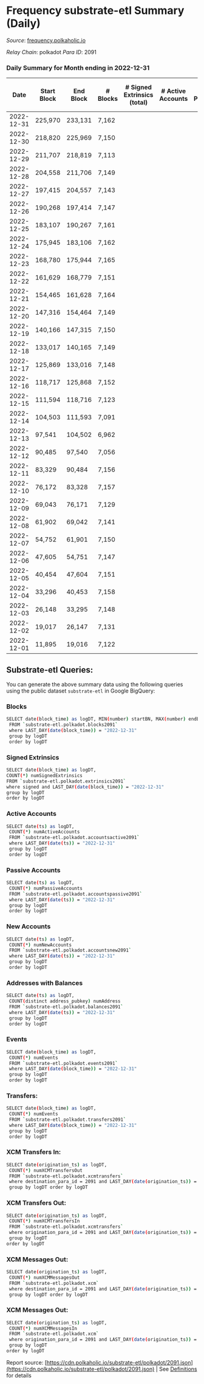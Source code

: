 # Frequency substrate-etl Summary (Daily)

_Source_: [frequency.polkaholic.io](https://frequency.polkaholic.io)

*Relay Chain*: polkadot
*Para ID*: 2091



### Daily Summary for Month ending in 2022-12-31


| Date | Start Block | End Block | # Blocks | # Signed Extrinsics (total) | # Active Accounts | # Passive | # New | # Addresses with Balances | # Events | # Transfers | # XCM Transfers In | # XCM Transfers Out | # XCM In | # XCM Out | Issues | 
| ---- | ----------- | --------- | -------- | --------------------------- | ----------------- | --------- | ----- | ------------------------- | -------- | ----------- | ------------------ | ------------------- | -------- | --------- | ------ |
| 2022-12-31 | 225,970 | 233,131 | 7,162 |  |  |  |  | 27 | 14,328 |   |   |   |  |  |  |
| 2022-12-30 | 218,820 | 225,969 | 7,150 |  |  |  |  |  | 14,304 |   |   |   |  |  |  |
| 2022-12-29 | 211,707 | 218,819 | 7,113 |  |  |  |  |  | 14,230 |   |   |   |  |  |  |
| 2022-12-28 | 204,558 | 211,706 | 7,149 |  |  |  |  |  | 14,302 |   |   |   |  |  |  |
| 2022-12-27 | 197,415 | 204,557 | 7,143 |  |  |  |  |  | 14,293 |   |   |   |  |  |  |
| 2022-12-26 | 190,268 | 197,414 | 7,147 |  |  |  |  |  | 14,298 |   |   |   |  |  |  |
| 2022-12-25 | 183,107 | 190,267 | 7,161 |  |  |  |  |  | 14,326 |   |   |   |  |  |  |
| 2022-12-24 | 175,945 | 183,106 | 7,162 |  |  |  |  |  | 14,328 |   |   |   |  |  |  |
| 2022-12-23 | 168,780 | 175,944 | 7,165 |  |  |  |  |  | 14,334 |   |   |   |  |  |  |
| 2022-12-22 | 161,629 | 168,779 | 7,151 |  |  |  |  |  | 14,306 |   |   |   |  |  |  |
| 2022-12-21 | 154,465 | 161,628 | 7,164 |  |  |  |  |  | 14,332 |   |   |   |  |  |  |
| 2022-12-20 | 147,316 | 154,464 | 7,149 |  |  |  |  |  | 14,305 |   |   |   |  |  |  |
| 2022-12-19 | 140,166 | 147,315 | 7,150 |  |  |  |  |  | 14,304 |   |   |   |  |  |  |
| 2022-12-18 | 133,017 | 140,165 | 7,149 |  |  |  |  |  | 14,302 |   |   |   |  |  |  |
| 2022-12-17 | 125,869 | 133,016 | 7,148 |  |  |  |  |  | 14,300 |   |   |   |  |  |  |
| 2022-12-16 | 118,717 | 125,868 | 7,152 |  |  |  |  |  | 14,308 |   |   |   |  |  |  |
| 2022-12-15 | 111,594 | 118,716 | 7,123 |  |  |  |  |  | 14,250 |   |   |   |  |  |  |
| 2022-12-14 | 104,503 | 111,593 | 7,091 |  |  |  |  |  | 14,185 |   |   |   |  |  |  |
| 2022-12-13 | 97,541 | 104,502 | 6,962 |  |  |  |  |  | 13,931 |   |   |   |  |  |  |
| 2022-12-12 | 90,485 | 97,540 | 7,056 |  |  |  |  |  | 14,116 |   |   |   |  |  |  |
| 2022-12-11 | 83,329 | 90,484 | 7,156 |  |  |  |  |  | 14,316 |   |   |   |  |  |  |
| 2022-12-10 | 76,172 | 83,328 | 7,157 |  |  |  |  |  | 14,318 |   |   |   |  |  |  |
| 2022-12-09 | 69,043 | 76,171 | 7,129 |  |  |  |  |  | 14,262 |   |   |   |  |  |  |
| 2022-12-08 | 61,902 | 69,042 | 7,141 |  |  |  |  |  | 14,286 |   |   |   |  |  |  |
| 2022-12-07 | 54,752 | 61,901 | 7,150 |  |  |  |  |  | 14,304 |   |   |   |  |  |  |
| 2022-12-06 | 47,605 | 54,751 | 7,147 |  |  |  |  |  | 14,301 |   |   |   |  |  |  |
| 2022-12-05 | 40,454 | 47,604 | 7,151 |  |  |  |  |  | 14,306 |   |   |   |  |  |  |
| 2022-12-04 | 33,296 | 40,453 | 7,158 |  |  |  |  |  | 14,320 |   |   |   |  |  |  |
| 2022-12-03 | 26,148 | 33,295 | 7,148 |  |  |  |  |  | 14,300 |   |   |   |  |  |  |
| 2022-12-02 | 19,017 | 26,147 | 7,131 |  |  |  |  |  | 14,266 |   |   |   |  |  |  |
| 2022-12-01 | 11,895 | 19,016 | 7,122 |  |  |  |  |  | 14,248 |   |   |   |  |  |  |

## Substrate-etl Queries:
You can generate the above summary data using the following queries using the public dataset `substrate-etl` in Google BigQuery:

### Blocks
```bash
SELECT date(block_time) as logDT, MIN(number) startBN, MAX(number) endBN, COUNT(*) numBlocks 
 FROM `substrate-etl.polkadot.blocks2091`  
 where LAST_DAY(date(block_time)) = "2022-12-31" 
 group by logDT 
 order by logDT
```

### Signed Extrinsics
```bash
SELECT date(block_time) as logDT, 
COUNT(*) numSignedExtrinsics 
FROM `substrate-etl.polkadot.extrinsics2091`  
where signed and LAST_DAY(date(block_time)) = "2022-12-31" 
group by logDT 
order by logDT
```

### Active Accounts
```bash
SELECT date(ts) as logDT, 
 COUNT(*) numActiveAccounts 
 FROM `substrate-etl.polkadot.accountsactive2091` 
 where LAST_DAY(date(ts)) = "2022-12-31" 
 group by logDT 
 order by logDT
```

### Passive Accounts
```bash
SELECT date(ts) as logDT, 
 COUNT(*) numPassiveAccounts 
 FROM `substrate-etl.polkadot.accountspassive2091` 
 where LAST_DAY(date(ts)) = "2022-12-31" 
 group by logDT 
 order by logDT
```

### New Accounts
```bash
SELECT date(ts) as logDT, 
 COUNT(*) numNewAccounts 
 FROM `substrate-etl.polkadot.accountsnew2091` 
 where LAST_DAY(date(ts)) = "2022-12-31" 
 group by logDT
 order by logDT
```

### Addresses with Balances
```bash
SELECT date(ts) as logDT,
 COUNT(distinct address_pubkey) numAddress 
 FROM `substrate-etl.polkadot.balances2091` 
 where LAST_DAY(date(ts)) = "2022-12-31" 
 group by logDT 
 order by logDT
```

### Events
```bash
SELECT date(block_time) as logDT, 
 COUNT(*) numEvents 
 FROM `substrate-etl.polkadot.events2091` 
 where LAST_DAY(date(block_time)) = "2022-12-31" 
 group by logDT 
 order by logDT
```

### Transfers:
```bash
SELECT date(block_time) as logDT, 
 COUNT(*) numEvents 
 FROM `substrate-etl.polkadot.transfers2091` 
 where LAST_DAY(date(block_time)) = "2022-12-31" 
 group by logDT 
 order by logDT
```

### XCM Transfers In:
```bash
SELECT date(origination_ts) as logDT, 
 COUNT(*) numXCMTransfersOut 
 FROM `substrate-etl.polkadot.xcmtransfers` 
 where destination_para_id = 2091 and LAST_DAY(date(origination_ts)) = "2022-12-31" 
 group by logDT order by logDT
```

### XCM Transfers Out:
```bash
SELECT date(origination_ts) as logDT, 
 COUNT(*) numXCMTransfersIn 
 FROM `substrate-etl.polkadot.xcmtransfers` 
 where origination_para_id = 2091 and LAST_DAY(date(origination_ts)) = "2022-12-31" 
 group by logDT 
order by logDT
```

### XCM Messages Out:
```bash
SELECT date(origination_ts) as logDT, 
 COUNT(*) numXCMMessagesOut 
 FROM `substrate-etl.polkadot.xcm` 
 where destination_para_id = 2091 and LAST_DAY(date(origination_ts)) = "2022-12-31" 
 group by logDT order by logDT
```

### XCM Messages Out:
```bash
SELECT date(origination_ts) as logDT, 
 COUNT(*) numXCMMessagesIn 
 FROM `substrate-etl.polkadot.xcm` 
 where origination_para_id = 2091 and LAST_DAY(date(origination_ts)) = "2022-12-31" 
 group by logDT 
order by logDT
```


Report source: [https://cdn.polkaholic.io/substrate-etl/polkadot/2091.json](https://cdn.polkaholic.io/substrate-etl/polkadot/2091.json) | See [Definitions](/DEFINITIONS.md) for details
